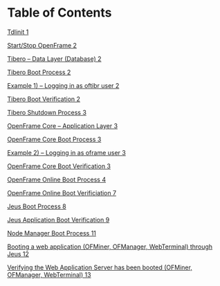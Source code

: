 Table of Contents
=================

[Tdlinit 1](#tdlinit)

[Start/Stop OpenFrame 2](#startstop-openframe)

[Tibero – Data Layer (Database) 2](#tibero-data-layer-database)

[Tibero Boot Process 2](#tibero-boot-process)

[Example 1) – Logging in as oftibr user
2](#example-1-logging-in-as-oftibr-user)

[Tibero Boot Verification 2](#tibero-boot-verification)

[Tibero Shutdown Process 3](#tibero-shutdown-process)

[OpenFrame Core – Application Layer
3](#openframe-core-application-layer)

[OpenFrame Core Boot Process 3](#openframe-core-boot-process)

[Example 2) – Logging in as oframe user
3](#example-2-logging-in-as-oframe-user)

[OpenFrame Core Boot Verification 3](#openframe-core-boot-verification)

[OpenFrame Online Boot Process 4](#openframe-online-boot-process)

[OpenFrame Online Boot Verificiation
7](#openframe-online-boot-verificiation)

[Jeus Boot Process 8](#jeus-boot-process)

[Jeus Application Boot Verification
9](#jeus-application-boot-verification)

[Node Manager Boot Process 11](#node-manager-boot-process)

[Booting a web application (OFMiner, OFManager, WebTerminal) through
Jeus
12](#booting-a-web-application-ofminer-ofmanager-webterminal-through-jeus)

[Verifying the Web Application Server has been booted (OFMiner,
OFManager, WebTerminal)
13](#verifying-the-web-application-server-has-been-booted-ofminer-ofmanager-webterminal)
